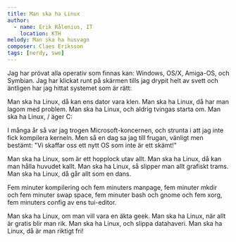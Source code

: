 ```yaml
---
title: Man ska ha Linux
author:
  - name: Erik Rålenius, IT
    location: KTH
melody: Man ska ha husvagn
composer: Claes Eriksson
tags: [nerdy, swe]
---
```


Jag har prövat alla operativ som finnas kan:
Windows, OS/X, Amiga-OS, och Symbian.
Jag har klickat runt på skärmen
tills jag drypit helt av svett
och äntligen har jag hittat
systemet som är rätt:

Man ska ha Linux,
då kan ens dator vara klen.
Man ska ha Linux,
då har man lagom med problem.
Man ska ha Linux,
och aldrig tvingas starta om.
Man ska ha Linux, / äger C:

I många år så var jag trogen
Microsoft-koncernen,
och strunta i att jag inte fick
kompilera kerneln.
Men så en dag sa jag till frugan,
vänligt men bestämt:
"Vi skaffar oss ett nytt OS
som inte är ett skämt!"

Man ska ha Linux,
som är ett hopplock utav allt.
Man ska ha Linux,
då kan man hålla huvudet kallt.
Man ska ha Linux,
så slipper man allt grafiskt trams.
Man ska ha Linux,
då går allt som en dans.

Fem minuter kompilering
och fem minuters manpage,
fem minuter mkdir
och fem minuter swap space,
fem minuter bash
och gnome och fem xorg,
fem minuters config av ens tui-editor.

Man ska ha Linux,
om man vill vara en äkta geek.
Man ska ha Linux,
när allt är gratis blir man rik.
Man ska ha Linux,
och slippa datahaveri.
Man ska ha Linux,
då är man riktigt fri!
